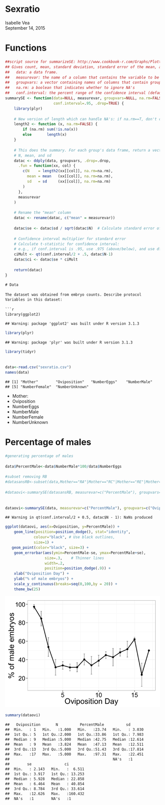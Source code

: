 # Sexratio
Isabelle Vea  
September 14, 2015  

# Functions

```r
##script source for summarizeSE: http://www.cookbook-r.com/Graphs/Plotting_means_and_error_bars_(ggplot2)/#Helper functions
## Gives count, mean, standard deviation, standard error of the mean, and confidence interval (default 95%).
##   data: a data frame.
##   measurevar: the name of a column that contains the variable to be summariezed
##   groupvars: a vector containing names of columns that contain grouping variables
##   na.rm: a boolean that indicates whether to ignore NA's
##   conf.interval: the percent range of the confidence interval (default is 95%)
summarySE <- function(data=NULL, measurevar, groupvars=NULL, na.rm=FALSE,
                      conf.interval=.95, .drop=TRUE) {
    library(plyr)

    # New version of length which can handle NA's: if na.rm==T, don't count them
    length2 <- function (x, na.rm=FALSE) {
        if (na.rm) sum(!is.na(x))
        else       length(x)
    }

    # This does the summary. For each group's data frame, return a vector with
    # N, mean, and sd
    datac <- ddply(data, groupvars, .drop=.drop,
      .fun = function(xx, col) {
        c(N    = length2(xx[[col]], na.rm=na.rm),
          mean = mean   (xx[[col]], na.rm=na.rm),
          sd   = sd     (xx[[col]], na.rm=na.rm)
        )
      },
      measurevar
    )

    # Rename the "mean" column    
    datac <- rename(datac, c("mean" = measurevar))

    datac$se <- datac$sd / sqrt(datac$N)  # Calculate standard error of the mean

    # Confidence interval multiplier for standard error
    # Calculate t-statistic for confidence interval: 
    # e.g., if conf.interval is .95, use .975 (above/below), and use df=N-1
    ciMult <- qt(conf.interval/2 + .5, datac$N-1)
    datac$ci <- datac$se * ciMult

    return(datac)
}
```
```
# Data

The dataset was obtained from embryo counts. Describe protocol
Variables in this dataset:

```r
library(ggplot2)
```

```
## Warning: package 'ggplot2' was built under R version 3.1.3
```

```r
library(plyr)
```

```
## Warning: package 'plyr' was built under R version 3.1.3
```

```r
library(tidyr)


data<-read.csv("sexratio.csv")
names(data)
```

```
## [1] "Mother"        "Oviposition"   "NumberEggs"    "NumberMale"   
## [5] "NumberFemale"  "NumberUnknown"
```

- Mother: 
- Oviposition
- NumberEggs
- NumberMale
- NumberFemale
- NumberUnknown

# Percentage of males

```r
#generating percentage of males

data$PercentMale<-data$NumberMale*100/data$NumberEggs

#subset removing RB
#datasansRB<-subset(data,Mother=="RA"|Mother=="RC"|Mother=="RE"|Mother=="RD")

#dataovi<-summarySE(datasansRB, measurevar=c("PercentMale"), groupvars=c("Oviposition"))


dataovi<-summarySE(data, measurevar=c("PercentMale"), groupvars=c("Oviposition"))
```

```
## Warning in qt(conf.interval/2 + 0.5, datac$N - 1): NaNs produced
```

```r
ggplot(dataovi, aes(x=Oviposition, y=PercentMale)) + 
    geom_line(position=position_dodge(), stat="identity",
             colour="black", # Use black outlines,
             size=1) +   
   geom_point(color="black", size=3) +
    geom_errorbar(aes(ymin=PercentMale-se, ymax=PercentMale+se),
                  size=.3,    # Thinner lines
                  width=.2,
                  position=position_dodge(.9)) +
    xlab("Oviposition Day") +
    ylab("% of male embryos") +
    scale_y_continuous(breaks=seq(0,100,by = 20)) +
    theme_bw(25)
```

![](sexratio_files/figure-html/unnamed-chunk-3-1.png) 

```r
summary(dataovi)
```

```
##   Oviposition       N          PercentMale          sd        
##  Min.   : 1   Min.   :1.000   Min.   :23.74   Min.   : 3.030  
##  1st Qu.: 5   1st Qu.:2.000   1st Qu.:33.86   1st Qu.: 7.983  
##  Median : 9   Median :5.000   Median :42.75   Median :12.614  
##  Mean   : 9   Mean   :3.824   Mean   :47.13   Mean   :12.511  
##  3rd Qu.:13   3rd Qu.:5.000   3rd Qu.:51.43   3rd Qu.:17.814  
##  Max.   :17   Max.   :5.000   Max.   :97.31   Max.   :22.451  
##                                               NA's   :1       
##        se               ci         
##  Min.   : 2.143   Min.   :  6.511  
##  1st Qu.: 3.917   1st Qu.: 13.253  
##  Median : 5.928   Median : 22.858  
##  Mean   : 6.464   Mean   : 40.854  
##  3rd Qu.: 8.784   3rd Qu.: 33.614  
##  Max.   :12.626   Max.   :160.432  
##  NA's   :1        NA's   :1
```

